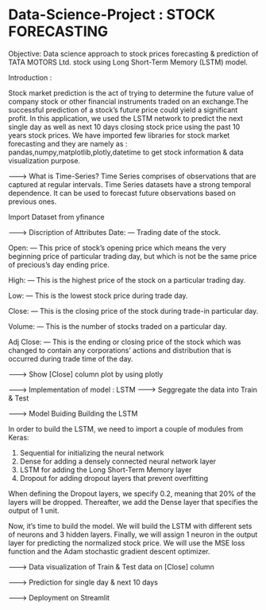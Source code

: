 # Data-Science-Project : STOCK FORECASTING

Objective: Data science approach to stock prices forecasting & prediction of TATA MOTORS Ltd. stock using Long Short-Term Memory (LSTM) model.

Introduction :

Stock market prediction is the act of trying to determine the future value of company stock or other financial instruments traded on an exchange.The successful prediction of a stock’s future price could yield a significant profit. In this application, we used the LSTM network to predict the next single day as well as next 10 days closing stock price using the past 10 years stock prices. We have imported few libraries for stock market forecasting and they are namely as : pandas,numpy,matplotlib,plotly,datetime to get stock information & data visualization purpose.


---> What is Time-Series?
Time Series comprises of observations that are captured at regular intervals. Time Series datasets have a strong temporal dependence. It can be used to forecast future observations based on previous ones.

Import Dataset from yfinance

---> Discription of Attributes
Date: — Trading date of the stock.

Open: — This price of stock’s opening price which means the very beginning price of particular trading day, but which is not be the same price of precious’s day ending price.

High: — This is the highest price of the stock on a particular trading day.

Low: — This is the lowest stock price during trade day.

Close: — This is the closing price of the stock during trade-in particular day.

Volume: — This is the number of stocks traded on a particular day.

Adj Close: — This is the ending or closing price of the stock which was changed to contain any corporations’ actions and distribution that is occurred during trade time of the day.

---> Show [Close] column plot by using plotly 

---> Implementation of model : LSTM
---> Seggregate the data into Train & Test

---> Model Buiding
Building the LSTM
 
In order to build the LSTM, we need to import a couple of modules from Keras:

1. Sequential for initializing the neural network
2. Dense for adding a densely connected neural network layer
3. LSTM for adding the Long Short-Term Memory layer
4. Dropout for adding dropout layers that prevent overfitting

When defining the Dropout layers, we specify 0.2, meaning that 20% of the layers will be dropped. 
Thereafter, we add the Dense layer that specifies the output of 1 unit.

Now, it’s time to build the model. We will build the LSTM with different sets of neurons and 3 hidden layers. Finally, we will assign 1 neuron in the output layer for predicting the normalized stock price. We will use the MSE loss function and the Adam stochastic gradient descent optimizer.

---> Data visualization of Train & Test data on [Close] column

---> Prediction for single day & next 10 days 

---> Deployment on Streamlit

